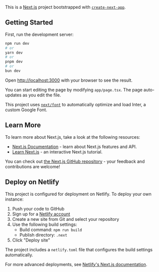 This is a [Next.js](https://nextjs.org/) project bootstrapped with [`create-next-app`](https://github.com/vercel/next.js/tree/canary/packages/create-next-app).

## Getting Started

First, run the development server:

```bash
npm run dev
# or
yarn dev
# or
pnpm dev
# or
bun dev
```

Open [http://localhost:3000](http://localhost:3000) with your browser to see the result.

You can start editing the page by modifying `app/page.tsx`. The page auto-updates as you edit the file.

This project uses [`next/font`](https://nextjs.org/docs/basic-features/font-optimization) to automatically optimize and load Inter, a custom Google Font.

## Learn More

To learn more about Next.js, take a look at the following resources:

- [Next.js Documentation](https://nextjs.org/docs) - learn about Next.js features and API.
- [Learn Next.js](https://nextjs.org/learn) - an interactive Next.js tutorial.

You can check out [the Next.js GitHub repository](https://github.com/vercel/next.js/) - your feedback and contributions are welcome!

## Deploy on Netlify

This project is configured for deployment on Netlify. To deploy your own instance:

1. Push your code to GitHub
2. Sign up for a [Netlify account](https://app.netlify.com/signup)
3. Create a new site from Git and select your repository
4. Use the following build settings:
   - Build command: `npm run build`
   - Publish directory: `.next`
5. Click "Deploy site"

The project includes a `netlify.toml` file that configures the build settings automatically.

For more advanced deployments, see [Netlify's Next.js documentation](https://docs.netlify.com/integrations/frameworks/next-js/overview/).

